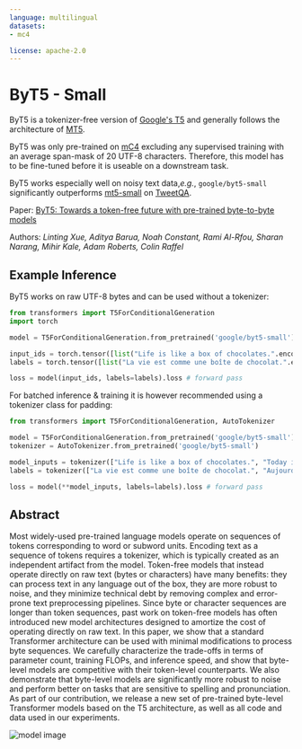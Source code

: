 ```yaml
---
language: multilingual
datasets:
- mc4

license: apache-2.0
---
```


# ByT5 - Small

ByT5 is a tokenizer-free version of [Google's T5](https://ai.googleblog.com/2020/02/exploring-transfer-learning-with-t5.html) and generally follows the architecture of [MT5](https://huggingface.co/google/mt5-small).

ByT5 was only pre-trained on [mC4](https://www.tensorflow.org/datasets/catalog/c4#c4multilingual) excluding any supervised training with an average span-mask of 20 UTF-8 characters. Therefore, this model has to be fine-tuned before it is useable on a downstream task.

ByT5 works especially well on noisy text data,*e.g.*, `google/byt5-small` significantly outperforms [mt5-small](https://huggingface.co/google/mt5-small) on [TweetQA](https://arxiv.org/abs/1907.06292).

Paper: [ByT5: Towards a token-free future with pre-trained byte-to-byte models](https://arxiv.org/abs/2105.13626)

Authors: *Linting Xue, Aditya Barua, Noah Constant, Rami Al-Rfou, Sharan Narang, Mihir Kale, Adam Roberts, Colin Raffel* 

## Example Inference

ByT5 works on raw UTF-8 bytes and can be used without a tokenizer:

```python
from transformers import T5ForConditionalGeneration
import torch

model = T5ForConditionalGeneration.from_pretrained('google/byt5-small')

input_ids = torch.tensor([list("Life is like a box of chocolates.".encode("utf-8"))]) + 3  # add 3 for special tokens
labels = torch.tensor([list("La vie est comme une boîte de chocolat.".encode("utf-8"))]) + 3  # add 3 for special tokens

loss = model(input_ids, labels=labels).loss # forward pass
```

For batched inference & training it is however recommended using a tokenizer class for padding:

```python
from transformers import T5ForConditionalGeneration, AutoTokenizer

model = T5ForConditionalGeneration.from_pretrained('google/byt5-small')
tokenizer = AutoTokenizer.from_pretrained('google/byt5-small')

model_inputs = tokenizer(["Life is like a box of chocolates.", "Today is Monday."], padding="longest", return_tensors="pt")
labels = tokenizer(["La vie est comme une boîte de chocolat.", "Aujourd'hui c'est lundi."], padding="longest", return_tensors="pt").input_ids

loss = model(**model_inputs, labels=labels).loss # forward pass
```

## Abstract

Most widely-used pre-trained language models operate on sequences of tokens corresponding to word or subword units. Encoding text as a sequence of tokens requires a tokenizer, which is typically created as an independent artifact from the model. Token-free models that instead operate directly on raw text (bytes or characters) have many benefits: they can process text in any language out of the box, they are more robust to noise, and they minimize technical debt by removing complex and error-prone text preprocessing pipelines. Since byte or character sequences are longer than token sequences, past work on token-free models has often introduced new model architectures designed to amortize the cost of operating directly on raw text. In this paper, we show that a standard Transformer architecture can be used with minimal modifications to process byte sequences. We carefully characterize the trade-offs in terms of parameter count, training FLOPs, and inference speed, and show that byte-level models are competitive with their token-level counterparts. We also demonstrate that byte-level models are significantly more robust to noise and perform better on tasks that are sensitive to spelling and pronunciation. As part of our contribution, we release a new set of pre-trained byte-level Transformer models based on the T5 architecture, as well as all code and data used in our experiments.

![model image](https://raw.githubusercontent.com/patrickvonplaten/scientific_images/master/ByT5.png)


